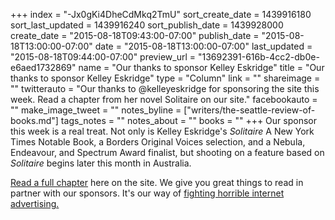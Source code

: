 +++
index = "-Jx0gKi4DheCdMkq2TmU"
sort_create_date = 1439916180
sort_last_updated = 1439916240
sort_publish_date = 1439928000
create_date = "2015-08-18T09:43:00-07:00"
publish_date = "2015-08-18T13:00:00-07:00"
date = "2015-08-18T13:00:00-07:00"
last_updated = "2015-08-18T09:44:00-07:00"
preview_url = "13692391-616b-4cc2-db0e-e6aed1732869"
name = "Our thanks to sponsor Kelley Eskridge"
title = "Our thanks to sponsor Kelley Eskridge"
type = "Column"
link = ""
shareimage = ""
twitterauto = "Our thanks to @kelleyeskridge for sponsoring the site this week. Read a chapter from her novel Solitaire on our site."
facebookauto = ""
make_image_tweet = ""
notes_byline = ["writers/the-seattle-review-of-books.md"]
tags_notes = ""
notes_about = ""
books = ""
+++
Our sponsor this week is a real treat. Not only is Kelley Eskridge's _Solitaire_ A New York Times Notable Book, a Borders Original Voices selection, and a Nebula, Endeavour, and Spectrum Award finalist, but shooting on a feature based on _Solitaire_ begins later this month in Australia. 

<a href="/sponsorships">Read a full chapter</a> here on the site. We give you great things to read in partner with our sponsors. It's our way of <a href="http://seattlereviewofbooks.com/notes/2015/08/05/help-us-make-internet-advertisements-100-percent-less-terrible/">fighting horrible internet advertising.</a> 